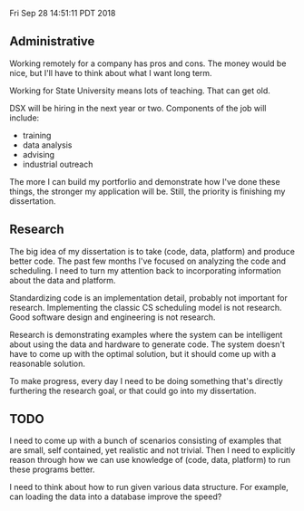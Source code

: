 Fri Sep 28 14:51:11 PDT 2018

## Administrative

Working remotely for a company has pros and cons.
The money would be nice, but I'll have to think about what I want long term.

Working for State University means lots of teaching.
That can get old.

DSX will be hiring in the next year or two.
Components of the job will include:

- training
- data analysis
- advising
- industrial outreach

The more I can build my portforlio and demonstrate how I've done these things, the stronger my application will be.
Still, the priority is finishing my dissertation.


## Research

The big idea of my dissertation is to take (code, data, platform) and produce better code.
The past few months I've focused on analyzing the code and scheduling.
I need to turn my attention back to incorporating information about the data and platform.

Standardizing code is an implementation detail, probably not important for research.
Implementing the classic CS scheduling model is not research.
Good software design and engineering is not research.

Research is demonstrating examples where the system can be intelligent about using the data and hardware to generate code.
The system doesn't have to come up with the optimal solution, but it should come up with a reasonable solution.

To make progress, every day I need to be doing something that's directly furthering the research goal, or that could go into my dissertation.


## TODO

I need to come up with a bunch of scenarios consisting of examples that are small, self contained, yet realistic and not trivial.
Then I need to explicitly reason through how we can use knowledge of (code, data, platform) to run these programs better.

I need to think about how to run given various data structure.
For example, can loading the data into a database improve the speed?
